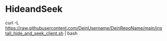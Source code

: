 # HideandSeek


curl -L https://raw.githubusercontent.com/DeinUsername/DeinRepoName/main/install_hide_and_seek_client.sh | bash
